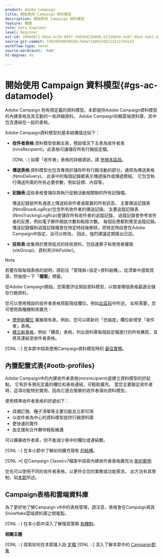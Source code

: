 ```yaml
---
product: Adobe Campaign
title: 開始使用 Campaign 資料模型
description: 開始使用 Campaign 資料模型
feature: 概覽
role: Data Engineer
level: Beginner
exl-id: 200b60f1-04ae-4c3e-892f-3dd2bd22b896,b1319b34-ee07-48ed-9ab1-e2d12d3d99f8
source-git-commit: 5363950db5092bc7e0a72a0823db1132a17dda33
workflow-type: tm+mt
source-wordcount: '648'
ht-degree: 4%

---
```


# 開始使用 Campaign 資料模型{#gs-ac-datamodel}

Adobe Campaign 附有預定義的資料模型。本節提供Adobe Campaign資料模型的內建表格及其互動的一些詳細資料。 Adobe Campaign仰賴雲端資料庫，其中包含連結在一起的表格。

Adobe Campaign資料模型的基本結構描述如下：

* **收件者表格**:資料模型依賴主表，預設情況下主表為收件者表(nmsRecipient)。此表格可讓儲存所有行銷設定檔。

   [!DNL :bulb:] 如需「收件者」表格的詳細資訊，請 [參閱本區段](#ootb-profiles)。

* **傳送表格**:資料模型也包含專用於儲存所有行銷活動的部分。通常為傳送表格(NmsDelivery)。 此表中的每個記錄都表示傳遞操作或傳遞模板。 它包含執行傳送所需的所有必要參數，例如目標、內容等。

* **記錄表**:這些表格會儲存與執行促銷活動相關聯的所有記錄檔。

   傳送記錄是所有通道上傳送給收件者或裝置的所有訊息。 主要傳送記錄表(NmsBroadLogRcp)包含所有收件者的傳送記錄。
主要追蹤記錄表(NmsTrackingLogRcp)會儲存所有收件者的追蹤記錄。 追蹤記錄會參考收件者的反應，例如電子郵件開啟次數和點按次數。 每個反應都對應至追蹤記錄。
傳送記錄檔和追蹤記錄檔會在特定時段後刪除，而特定時段會在Adobe Campaign中指定，且可以修改。 因此，強烈建議定期匯出日誌。

* **技術表**:收集用於應用程式的技術資料，包括運算子和使用者權限(xtkGroup)、資料夾(XtkFolder)。

>[!NOTE]
>
>若要存取每個表格的說明，請前往「管理員>設定>資料結構」，從清單中選取資源，然後按一下「**檔案**」標籤。

從Adobe Campaign開始，您需要評估預設資料模型，以檢查哪個表格最適合儲存行銷資料。

您可以使用預設的收件者表格搭配現成欄位，例如[此區段](#ootb-profiles)中所述。 如有需要，您可使用兩種機制來擴充：

* [使用新欄位](extend-schema.md) 擴展現有表。例如，您可以將新的「忠誠度」欄位新增至「收件者」表格。
* [建立新表格](create-schema.md)，例如「購買」表格，列出資料庫每個設定檔進行的所有購買，並將其連結至收件者表格。

[!DNL :bulb:] 在本節中探索使用Campaign資料模型時的 [最佳實務](datamodel-best-practices.md)。

## 內置配置式表{#ootb-profiles}

Adobe Campaign中的內建收件者表格(nmsrecipient)是建立資料模型的好起點。 它有許多預先定義的欄位和表格連結，可輕鬆擴充。 當您主要鎖定收件者時，這項功能特別實用，因為它適合簡單的收件者導向資料模型。

使用標準收件者表格的好處如下：

* 具備訂閱、種子清單等主要功能且立即可用
* 以收件者為中心的資料模型提供行銷資料庫
* 更快速的實作
* 由支援和合作夥伴輕鬆維護

可以擴展收件者表，但不能減少表中的欄位或連結數。

[!DNL :bulb:] 在本小節中了解如何擴充現有 [的結構](extend-schema.md)。

[!DNL :arrow_upper_right:] 在Campaign Classicv7檔案中探索內建收件者表格擴充功 [能的範例](https://experienceleague.adobe.com/docs/campaign-classic/using/configuring-campaign-classic/editing-schemas/examples-of-schemas-edition.html?lang=en#extending-a-table)

您也可以使用不同的收件者表格，以更符合您的業務或功能需求。 此方法有其限制，如[本節](custom-recipient.md)所述。

## Campaign表格和雲端資料庫

為了更好地了解Campaign v8中的表格管理，請注意，表格會在Campaign與其Snowflake雲端資料庫之間複製。

[!DNL :bulb:] 在本小節中深入了解復寫策略 [和機制](../config/replication.md)。

**相關主題**

[!DNL :bulb:] 探索如何在本節匯入設 [定檔](../start/import.md)
[!DNL :bulb:] 深入了解本節中的 [Campaign對象](../start/audiences.md)
